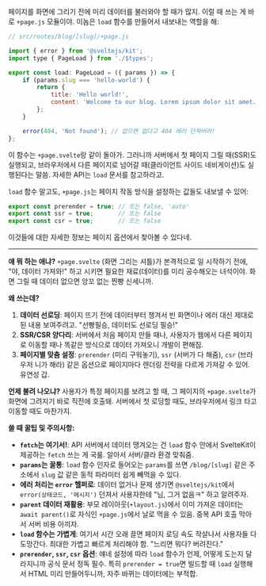 페이지를 화면에 그리기 전에 미리 데이터를 불러와야 할 때가 많지. 이럴 때 쓰는 게 바로 `+page.js` 모듈이야. 이놈은 `load` 함수를 만들어서 내보내는 역할을 해:

```javascript
// src/routes/blog/[slug]/+page.js

import { error } from '@sveltejs/kit';
import type { PageLoad } from './$types';

export const load: PageLoad = ({ params }) => {
	if (params.slug === 'hello-world') {
		return {
			title: 'Hello world!',
			content: 'Welcome to our blog. Lorem ipsum dolor sit amet...'
		};
	}

	error(404, 'Not found'); // 없으면 없다고 404 에러 던져버려!
};
```

이 함수는 `+page.svelte`랑 같이 돌아가. 그러니까 서버에서 첫 페이지 그릴 때(SSR)도 실행되고, 브라우저에서 다른 페이지로 넘어갈 때(클라이언트 사이드 네비게이션)도 실행된다는 말씀. 자세한 API는 `load` 문서를 참고하라고.

`load` 함수 말고도, `+page.js`는 페이지 작동 방식을 설정하는 값들도 내보낼 수 있어:

```javascript
export const prerender = true; // 또는 false, 'auto'
export const ssr = true;       // 또는 false
export const csr = true;       // 또는 false
```

이것들에 대한 자세한 정보는 페이지 옵션에서 찾아볼 수 있다네.

---

**얘 뭐 하는 애냐?**
`+page.svelte` (화면 그리는 셔틀)가 본격적으로 일 시작하기 전에, "야, 데이터 가져와!" 하고 시키면 필요한 재료(데이터)를 미리 공수해오는 녀석이야. 화면 그릴 때 데이터 없으면 앙꼬 없는 찐빵 신세니까.

**왜 쓰는데?**
1.  **데이터 선로딩**: 페이지 뜨기 전에 데이터부터 챙겨서 빈 화면이나 에러 대신 제대로 된 내용 보여주려고. "선빵필승, 데이터도 선로딩 필승!"
2.  **SSR/CSR 양다리**: 서버에서 처음 페이지 만들 때나, 사용자가 웹에서 다른 페이지로 이동할 때나 똑같은 방식으로 데이터 가져오니 개발이 편해짐.
3.  **페이지별 맞춤 설정**: `prerender` (미리 구워놓기), `ssr` (서버가 다 해줌), `csr` (브라우저 니가 해라) 같은 옵션으로 페이지마다 렌더링 전략을 다르게 가져갈 수 있어. 유연성 갑.

**언제 불려 나오냐?**
사용자가 특정 페이지를 보려고 할 때, 그 페이지의 `+page.svelte`가 화면에 그려지기 바로 직전에 호출돼. 서버에서 첫 로딩할 때도, 브라우저에서 링크 타고 이동할 때도 마찬가지.

**쓸 때 꿀팁 및 주의사항:**
*   **`fetch`는 여기서!**: API 서버에서 데이터 땡겨오는 건 `load` 함수 안에서 SvelteKit이 제공하는 `fetch` 쓰는 게 국룰. 알아서 서버/클라 환경 맞춰줌.
*   **`params`는 꿀통**: `load` 함수 인자로 들어오는 `params`를 쓰면 `/blog/[slug]` 같은 주소에서 `slug` 값 같은 동적 파라미터 쉽게 빼먹을 수 있다.
*   **에러 처리는 `error` 헬퍼로**: 데이터 없거나 문제 생기면 `@sveltejs/kit`에서 `error(상태코드, '메시지')` 던져서 사용자한테 "님, 그거 없음ㅋ" 하고 알려주자.
*   **`parent` 데이터 재활용**: 부모 레이아웃(`+layout.js`)에서 이미 가져온 데이터는 `await parent()`로 자식인 `+page.js`에서 날로 먹을 수 있음. 중복 API 호출 막아서 서버 비용 아끼자.
*   **`load` 함수는 가볍게**: 여기서 시간 오래 끌면 페이지 로딩 속도 작살나서 사용자들 다 도망간다. 최대한 가볍고 빠르게 처리해야 함. "느리면 뭐다? 버려진다."
*   **`prerender`, `ssr`, `csr` 옵션**: 얘네 설정에 따라 `load` 함수가 언제, 어떻게 도는지 달라지니까 공식 문서 정독 필수. 특히 `prerender = true`면 빌드할 때 `load` 실행해서 HTML 미리 만들어두니까, 자주 바뀌는 데이터에는 부적합.